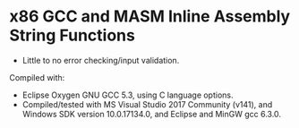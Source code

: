 # x86 GCC and MASM Inline Assembly String Functions

* Little to no error checking/input validation.

Compiled with:
* Eclipse Oxygen GNU GCC 5.3, using C language options.
* Compiled/tested with MS Visual Studio 2017 Community (v141), and Windows SDK version 10.0.17134.0, and Eclipse and MinGW gcc 6.3.0.

